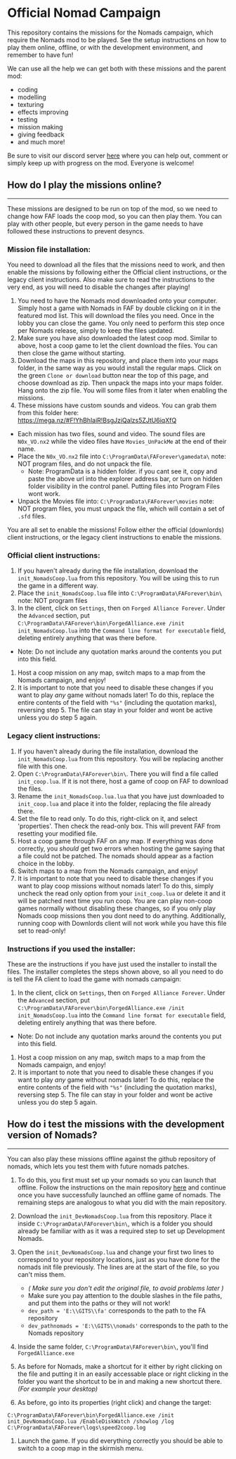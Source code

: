 # Official Nomad Campaign

This repository contains the missions for the Nomads campaign, which require the Nomads mod to be played. See the setup instructions on how to play them online, offline, or with the development environment, and remember to have fun!

We can use all the help we can get both with these missions and the parent mod:
- coding
- modelling
- texturing
- effects improving
- testing
- mission making
- giving feedback
- and much more!

Be sure to visit our discord server [here](https://discord.gg/Tqar3cu) where you can help out, comment or simply keep up with progress on the mod. Everyone is welcome!

## How do I play the missions online?
----------------------------
These missions are designed to be run on top of the mod, so we need to change how FAF loads the coop mod, so you can then play them. You can play with other people, but every person in the game needs to have followed these instructions to prevent desyncs.

### Mission file installation:
You need to download all the files that the missions need to work, and then enable the missions by following either the Official client instructions, or the legacy client instructions. Also make sure to read the instructions to the very end, as you will need to disable the changes after playing!

1. You need to have the Nomads mod downloaded onto your computer. Simply host a game with Nomads in FAF by double clicking on it in the featured mod list. This will download the files you need. Once in the lobby you can close the game. You only need to perform this step once per Nomads release, simply to keep the files updated.
1. Make sure you have also downloaded the latest coop mod. Similar to above, host a coop game to let the client download the files. You can then close the game without starting.
1. Download the maps in this repository, and place them into your maps folder, in the same way as you would install the regular maps. Click on the green `Clone or download` button near the top of this page, and choose download as zip. Then unpack the maps into your maps folder. Hang onto the zip file. You will some files from it later when enabling the missions.
1. These missions have custom sounds and videos. You can grab them from this folder here: https://mega.nz/#F!YhBhlaiR!BsgJziQalzs5ZJtU6iqXfQ
  * Each mission has two files, sound and video. The sound files are `N0x_VO.nx2` while the video files have `Movies_UnPackMe` at the end of their name.
  * Place the ```N0x_VO.nx2``` file into ```C:\ProgramData\FAForever\gamedata\``` note: NOT program files, and do not unpack the file.
     * Note: ProgramData is a hidden folder. if you cant see it, copy and paste the above url into the explorer address bar, or turn on hidden folder visibility in the control panel. Putting files into Program Files wont work.
  * Unpack the Movies file into: ```C:\ProgramData\FAForever\movies```  note: NOT program files, you must unpack the file, which will contain a set of `.sfd` files.

You are all set to enable the missions! Follow either the official (downlords) client instructions, or the legacy client instructions to enable the missions.

### Official client instructions:

1. If you haven't already during the file installation, download the ```init_NomadsCoop.lua``` from this repository. You will be using this to run the game in a different way.
1. Place the ```init_NomadsCoop.lua``` file into ```C:\ProgramData\FAForever\bin\``` note: NOT program files
1. In the client, click on `Settings`, then on `Forged Alliance Forever`. Under the `Advanced` section, put ```C:\ProgramData\FAForever\bin\ForgedAlliance.exe /init init_NomadsCoop.lua``` into the `Command line format for executable` field, deleting entirely anything that was there before.
  * Note: Do not include any quotation marks around the contents you put into this field.
1. Host a coop mission on any map, switch maps to a map from the Nomads campaign, and enjoy!
1. It is important to note that you need to disable these changes if you want to play _any_ game without nomads later! To do this, replace the entire contents of the field with `"%s"` (including the quotation marks), reversing step 5. The file can stay in your folder and wont be active unless you do step 5 again.

### Legacy client instructions:
1. If you haven't already during the file installation, download the ```init_NomadsCoop.lua``` from this repository. You will be replacing another file with this one.
1. Open ```C:\ProgramData\FAForever\bin\```. There you will find a file called ```init_coop.lua```. If it is not there, host a game of coop on FAF to download the files.
1. Rename the ```init_NomadsCoop.lua.lua``` that you have just downloaded to ```init_coop.lua``` and place it into the folder, replacing the file already there.
1. Set the file to read only. To do this, right-click on it, and select 'properties'. Then check the read-only box. This will prevent FAF from resetting your modified file.
1. Host a coop game through FAF on any map. If everything was done correctly, you _should_ get two errors when hosting the game saying that a file could not be patched. The nomads should appear as a faction choice in the lobby.
1. Switch maps to a map from the Nomads campaign, and enjoy!
1. It is important to note that you need to disable these changes if you want to play coop missions without nomads later! To do this, simply uncheck the read only option from your ```init_coop.lua``` or delete it and it will be patched next time you run coop. You are can play non-coop games normally without disabling these changes, so if you only play Nomads coop missions then you dont need to do anything. Additionally, running coop with Downlords client will not work while you have this file set to read-only!

### Instructions if you used the installer:
These are the instructions if you have just used the installer to install the files. The installer completes the steps shown above, so all you need to do is tell the FA client to load the game with nomads campaign:

1. In the client, click on `Settings`, then on `Forged Alliance Forever`. Under the `Advanced` section, put ```C:\ProgramData\FAForever\bin\ForgedAlliance.exe /init init_NomadsCoop.lua``` into the `Command line format for executable` field, deleting entirely anything that was there before.
  * Note: Do not include any quotation marks around the contents you put into this field.
1. Host a coop mission on any map, switch maps to a map from the Nomads campaign, and enjoy!
1. It is important to note that you need to disable these changes if you want to play _any_ game without nomads later! To do this, replace the entire contents of the field with `"%s"` (including the quotation marks), reversing step 5. The file can stay in your folder and wont be active unless you do step 5 again.

## How do i test the missions with the development version of Nomads?
----------------------------
You can also play these missions offline against the github repository of nomads, which lets you test them with future nomads patches. 
1. To do this, you first must set up your nomads so you can launch that offline. Follow the instructions on the main repository [here](https://github.com/FAForever/nomads#how-do-i-start-contributing) and continue once you have successfully launched an offline game of nomads. The remaining steps are analogous to what you did with the main repository.
1. Download the ```init_DevNomadsCoop.lua``` from this repository. Place it inside ```C:\ProgramData\FAForever\bin\```, which is a folder you should already be familiar with as it was a required step to set up Development Nomads.
1. Open the ```init_DevNomadsCoop.lua``` and change your first two lines to correspond to your repository locations, just as you have done for the nomads init file previously.
The lines are at the start of the file, so you can't miss them.
   - *( Make sure you don't edit the original file, to avoid problems later )*
   - Make sure you pay attention to the double slashes in the file paths, and put them into the paths or they will not work!
   - `dev_path = 'E:\\GITS\\fa'` corresponds to the path to the FA repository
   - `dev_pathnomads = 'E:\\GITS\\nomads'` corresponds to the path to the Nomads repository

1. Inside the same folder, ```C:\ProgramData\FAForever\bin\```, you'll find `ForgedAlliance.exe`
1. As before for Nomads, make a shortcut for it either by right clicking on the file and putting it in an easily accessable place or right clicking in the folder you want the shortcut to be in and making a new shortcut there. *(For example your desktop)*
1. As before, go into its properties (right click) and change the target:
```
C:\ProgramData\FAForever\bin\ForgedAlliance.exe /init init_DevNomadsCoop.lua /EnableDiskWatch /showlog /log C:\ProgramData\FAForever\logs\speed2coop.log
```
1. Launch the game. If you did everything correctly you should be able to switch to a coop map in the skirmish menu.
